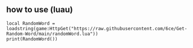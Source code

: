 ## how to use (luau)
```
local RandomWord = loadstring(game:HttpGet("https://raw.githubusercontent.com/6ce/Get-Random-Word/main/randomWord.lua"))
print(RandomWord())
```
